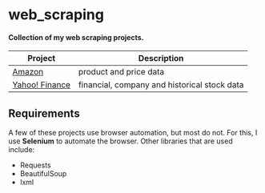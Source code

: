 # web_scraping
#### Collection of my web scraping projects.

| Project | Description |
|---|---|
| [Amazon](https://github.com/israel-dryer/Amazon-Scraper) | product and price data |
| [Yahoo! Finance](https://github.com/israel-dryer/Yahoo-Finance-Scraper) | financial, company and historical stock data |

## Requirements
A few of these projects use browser automation, but most do not. For this, I use **Selenium** to automate the browser.  Other libraries that are used include:
- Requests
- BeautifulSoup
- lxml

